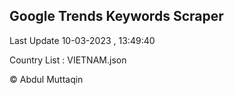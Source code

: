 

## Google Trends Keywords Scraper 
 
Last Update 10-03-2023 , 13:49:40

Country List :
VIETNAM.json



© Abdul Muttaqin 
